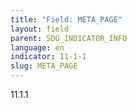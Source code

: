 ```yaml
---
title: "Field: META_PAGE"
layout: field
parent: SDG_INDICATOR_INFO
language: en
indicator: 11-1-1
slug: META_PAGE
---
```

11.1.1